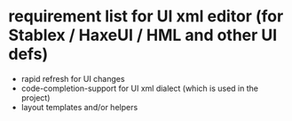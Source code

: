 requirement list for UI xml editor (for Stablex / HaxeUI / HML and other UI defs) 
=================================================================================
+ rapid refresh for UI changes
+ code-completion-support for UI xml dialect (which is used in the project)
+ layout templates and/or helpers



